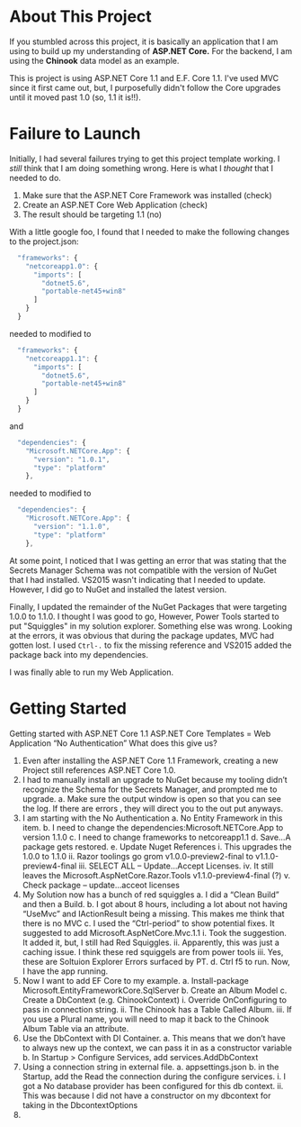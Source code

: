 # About This Project #
If you stumbled across this project, it is basically an application that I am using to build up my understanding of **ASP.NET Core.**
For the backend, I am using the **Chinook** data model as an example.

This is project is using ASP.NET Core 1.1 and E.F. Core 1.1. I've used MVC since it first came out, but, I purposefully didn't follow
the Core upgrades until it moved past 1.0 (so, 1.1 it is!!).

# Failure to Launch #
Initially, I had several failures trying to get this project template working. I *still* think that I am doing something wrong. Here
is what I *thought* that I needed to do.

1. Make sure that the ASP.NET Core Framework was installed (check)
2. Create an ASP.NET Core Web Application (check)
3. The result should be targeting 1.1 (no)

With a little google foo, I found that I needed to make the following changes to the project.json:
```javascript
  "frameworks": {
    "netcoreapp1.0": {
      "imports": [
        "dotnet5.6",
        "portable-net45+win8"
      ]
    }
  }
```
needed to modified to
```javascript
  "frameworks": {
    "netcoreapp1.1": {
      "imports": [
        "dotnet5.6",
        "portable-net45+win8"
      ]
    }
  }
```
and 
```javascript
  "dependencies": {
    "Microsoft.NETCore.App": {
      "version": "1.0.1",
      "type": "platform"
    },
```
needed to modified to
```javascript
  "dependencies": {
    "Microsoft.NETCore.App": {
      "version": "1.1.0",
      "type": "platform"
    },
```

At some point, I noticed that I was getting an error that was stating that the Secrets Manager Schema was not compatible
with the version of NuGet that I had installed. VS2015 wasn't indicating that I needed to update. However, I did
go to NuGet and installed the latest version.

Finally, I updated the remainder of the NuGet Packages that were targeting 1.0.0 to 1.1.0. I thought I was good to
go, However, Power Tools started to put "Squiggles" in my solution explorer. Something else was wrong. Looking at the 
errors, it was obvious that during the package updates, MVC had gotten lost. I used `Ctrl-.` to fix the missing reference
and VS2015 added the package back into my dependencies.

I was finally able to run my Web Application.

# Getting Started #

Getting started with ASP.NET Core 1.1
ASP.NET Core Templates = Web Application “No Authentication”
What does this give us?
1.	Even after installing the ASP.NET Core 1.1 Framework, creating a new Project still references ASP.NET Core 1.0.
2.	I had to manually install an upgrade to NuGet because my tooling didn’t recognize the Schema for the Secrets Manager, and prompted me to upgrade.
a.	Make sure the output window is open so that you can see the log. If there are errors , they will direct you to the out put anyways.
3.	I am starting with the No Authentication
a.	No Entity Framework in this item.
b.	I need to change the dependencies:Microsoft.NETCore.App to version 1.1.0
c.	I need to change frameworks to netcoreapp1.1
d.	Save…A package gets restored.
e.	Update Nuget References
i.	This upgrades the 1.0.0 to 1.1.0
ii.	Razor toolings go grom v1.0.0-preview2-final to v1.1.0-preview4-final
iii.	SELECT ALL – Update…Accept Licenses.
iv.	It still leaves the Microsoft.AspNetCore.Razor.Tools v1.1.0-preview4-final (?)
v.	Check package – update…acceot licenses
4.	My Solution now has a bunch of red squiggles
a.	I did a “Clean Build” and then a Build.
b.	I got about 8 hours, including a lot about not having “UseMvc” and IActionResult being a missing. This makes me think that there is no MVC
c.	I used the “Ctrl-period” to show potential fixes. It suggested to add Microsoft.AspNetCore.Mvc.1.1
i.	Took the suggestion. It added it, but, I still had Red Squiggles.
ii.	Apparently, this was just a caching issue. I think these red squiggels are from power tools
iii.	Yes, these are Soltuion Explorer Errors surfaced by PT.
d.	Ctrl f5 to run. Now, I have the app running.
5.	Now I want to add EF Core to my example.
a.	Install-package Microsoft.EntityFrameworkCore.SqlServer
b.	Create an Album Model
c.	Create a DbContext (e.g. ChinookContext)
i.	Override OnConfiguring to pass in connection string.
ii.	The Chinook has a Table Called Album.
iii.	If you use a Plural name, you will need to map it back to the Chinook Album Table via an attribute.
6.	Use the DbContext with DI Container.
a.	This means that we don’t have to always new up the context, we can pass it in as a constructor variable
b.	In Startup > Configure Services, add services.AddDbContext<ChinookContext>
7.	Using a connection string in external file.
a.	appsettings.json
b.	in the Startup, add the Read the connection during the configure services.
i.	I got a No database provider has been configured for this db context.
ii.	This was because I did not have a constructor on my dbcontext for taking in the DbcontextOptions
8.	





